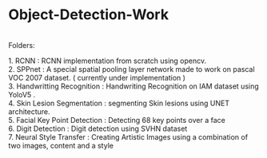 # Object-Detection-Work
<br>
Folders:
<p>
<p>
1. RCNN :  RCNN implementation from scratch using opencv. <br>
2. SPPnet : A special spatial pooling layer network made to work on pascal VOC 2007 dataset. ( currently under implementation ) <br>
3. Handwritting Recognition : Handwriting Recognition on IAM dataset using YoloV5 . <br>
4. Skin Lesion Segmentation : segmenting Skin lesions using UNET architecture. <br>
5. Facial Key Point Detection : Detecting 68 key points over a face <br>
6. Digit Detection : Digit detection using SVHN dataset <br>
7. Neural Style Transfer : Creating Artistic Images using a combination of two images, content and a style <br>
